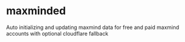 maxminded
=========

Auto initializing and updating maxmind data for free and paid maxmind accounts with optional cloudflare fallback

